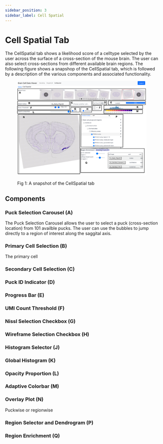 ```yaml
---
sidebar_position: 3
sidebar_label: Cell Spatial
---
```


# Cell Spatial Tab

The CellSpatial tab shows a likelihood score of a celltype selected by the user
across the surface of a cross-section of the mouse brain. The user can also
select cross-sections from different available brain regions. The following
figure shows a snapshop of the CellSpatial tab, which is followed by a
description of the various components and associated functionality.

<figure>

![CellSpatial](../assets/cellspatial.png)

<figcaption>Fig 1: A snapshot of the CellSpatial tab</figcaption>
</figure>

## Components

### Puck Selection Carousel (A)

The Puck Selection Carousel allows the user to select a puck (cross-section
location) from 101 availble pucks. The user can use the bubbles to jump
directly to a region of interest along the saggital axis.

### Primary Cell Selection (B)

The primary cell 

### Secondary Cell Selection (C)

### Puck ID Indicator (D)

### Progress Bar (E)

### UMI Count Threshold (F)

### Nissl Selection Checkbox (G)

### Wireframe Selection Checkbox (H)

### Histogram Selector (J)

### Global Histogram (K)

### Opacity Proportion (L)

### Adaptive Colorbar (M)

### Overlay Plot (N)

Puckwise or regionwise

### Region Selector and Dendrogram (P)

### Region Enrichment (Q)





